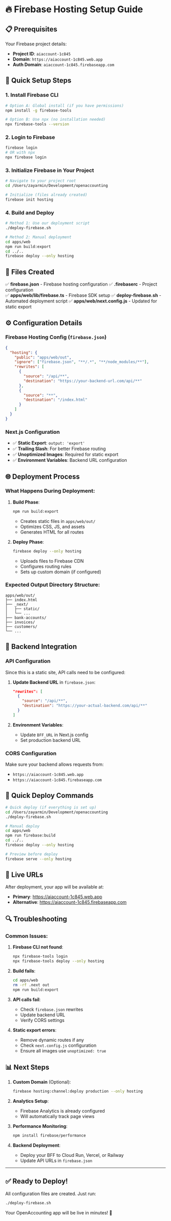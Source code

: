 # 🔥 Firebase Hosting Setup Guide

## 📋 Prerequisites

Your Firebase project details:
- **Project ID**: `aiaccount-1c845`
- **Domain**: `https://aiaccount-1c845.web.app`
- **Auth Domain**: `aiaccount-1c845.firebaseapp.com`

## 🚀 Quick Setup Steps

### 1. Install Firebase CLI
```bash
# Option A: Global install (if you have permissions)
npm install -g firebase-tools

# Option B: Use npx (no installation needed)
npx firebase-tools --version
```

### 2. Login to Firebase
```bash
firebase login
# OR with npx
npx firebase login
```

### 3. Initialize Firebase in Your Project
```bash
# Navigate to your project root
cd /Users/zayarmin/Development/openaccounting

# Initialize (files already created)
firebase init hosting
```

### 4. Build and Deploy
```bash
# Method 1: Use our deployment script
./deploy-firebase.sh

# Method 2: Manual deployment
cd apps/web
npm run build:export
cd ../..
firebase deploy --only hosting
```

## 📁 Files Created

✅ **firebase.json** - Firebase hosting configuration
✅ **.firebaserc** - Project configuration  
✅ **apps/web/lib/firebase.ts** - Firebase SDK setup
✅ **deploy-firebase.sh** - Automated deployment script
✅ **apps/web/next.config.js** - Updated for static export

## ⚙️ Configuration Details

### Firebase Hosting Config (`firebase.json`)
```json
{
  "hosting": {
    "public": "apps/web/out",
    "ignore": ["firebase.json", "**/.*", "**/node_modules/**"],
    "rewrites": [
      {
        "source": "/api/**",
        "destination": "https://your-backend-url.com/api/**"
      },
      {
        "source": "**",
        "destination": "/index.html"
      }
    ]
  }
}
```

### Next.js Configuration
- ✅ **Static Export**: `output: 'export'`
- ✅ **Trailing Slash**: For better Firebase routing
- ✅ **Unoptimized Images**: Required for static export
- ✅ **Environment Variables**: Backend URL configuration

## 🌐 Deployment Process

### What Happens During Deployment:

1. **Build Phase**:
   ```bash
   npm run build:export
   ```
   - Creates static files in `apps/web/out/`
   - Optimizes CSS, JS, and assets
   - Generates HTML for all routes

2. **Deploy Phase**:
   ```bash
   firebase deploy --only hosting
   ```
   - Uploads files to Firebase CDN
   - Configures routing rules
   - Sets up custom domain (if configured)

### Expected Output Directory Structure:
```
apps/web/out/
├── index.html
├── _next/
│   ├── static/
│   └── ...
├── bank-accounts/
├── invoices/
├── customers/
└── ...
```

## 🔧 Backend Integration

### API Configuration
Since this is a static site, API calls need to be configured:

1. **Update Backend URL** in `firebase.json`:
   ```json
   "rewrites": [
     {
       "source": "/api/**", 
       "destination": "https://your-actual-backend.com/api/**"
     }
   ]
   ```

2. **Environment Variables**:
   - Update `BFF_URL` in Next.js config
   - Set production backend URL

### CORS Configuration
Make sure your backend allows requests from:
- `https://aiaccount-1c845.web.app`
- `https://aiaccount-1c845.firebaseapp.com`

## 🚀 Quick Deploy Commands

```bash
# Quick deploy (if everything is set up)
cd /Users/zayarmin/Development/openaccounting
./deploy-firebase.sh

# Manual deploy
cd apps/web
npm run firebase:build
cd ../..
firebase deploy --only hosting

# Preview before deploy
firebase serve --only hosting
```

## 🎯 Live URLs

After deployment, your app will be available at:
- **Primary**: https://aiaccount-1c845.web.app
- **Alternative**: https://aiaccount-1c845.firebaseapp.com

## 🔍 Troubleshooting

### Common Issues:

1. **Firebase CLI not found**:
   ```bash
   npx firebase-tools login
   npx firebase-tools deploy --only hosting
   ```

2. **Build fails**:
   ```bash
   cd apps/web
   rm -rf .next out
   npm run build:export
   ```

3. **API calls fail**:
   - Check `firebase.json` rewrites
   - Update backend URL
   - Verify CORS settings

4. **Static export errors**:
   - Remove dynamic routes if any
   - Check `next.config.js` configuration
   - Ensure all images use `unoptimized: true`

## 📊 Next Steps

1. **Custom Domain** (Optional):
   ```bash
   firebase hosting:channel:deploy production --only hosting
   ```

2. **Analytics Setup**:
   - Firebase Analytics is already configured
   - Will automatically track page views

3. **Performance Monitoring**:
   ```bash
   npm install firebase/performance
   ```

4. **Backend Deployment**:
   - Deploy your BFF to Cloud Run, Vercel, or Railway
   - Update API URLs in `firebase.json`

---

## ✅ Ready to Deploy!

All configuration files are created. Just run:
```bash
./deploy-firebase.sh
```

Your OpenAccounting app will be live in minutes! 🎉
